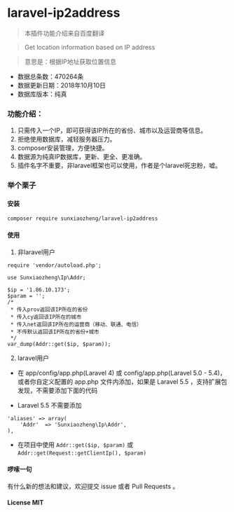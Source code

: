 # laravel-ip2address

> 本插件功能介绍来自百度翻译

> Get location information based on IP address

> 意思是：根据IP地址获取位置信息

- 数据总条数：470264条
- 数据更新日期：2018年10月10日
- 数据库版本：纯真

### 功能介绍：
1. 只需传入一个IP，即可获得该IP所在的省份、城市以及运营商等信息。
2. 拒绝使用数据库，减轻服务器压力。
3. composer安装管理，方便快捷。
4. 数据源为纯真IP数据库，更新、更全、更准确。
5. 插件名字不重要，非laravel框架也可以使用，作者是个laravel死忠粉，嘘。

### 举个栗子

#### 安装
`composer require sunxiaozheng/laravel-ip2address`

#### 使用
1. 非laravel用户

```
require 'vendor/autoload.php';

use Sunxiaozheng\Ip\Addr;

$ip = '1.86.10.173';
$param = ''; 
/*
 * 传入prov返回该IP所在的省份
 * 传入cy返回该IP所在的城市
 * 传入net返回该IP所在的运营商（移动、联通、电信）
 * 不传默认返回该IP所在的省份+城市
 */
var_dump(Addr::get($ip, $param));
```

2. laravel用户
- 在 app/config/app.php(Laravel 4) 或 config/app.php(Laravel 5.0 - 5.4)，或者你自定义配置的 app.php 文件内添加，如果是 Laravel 5.5 ，支持扩展包发现，不需要添加下面的代码

- Laravel 5.5 不需要添加
```
'aliases' => array(
    'Addr'  => 'Sunxiaozheng\Ip\Addr',
),
```
- 在项目中使用 `Addr::get($ip, $param)` 或 `Addr::get(Request::getClientIp(), $param)`

#### 啰嗦一句
有什么新的想法和建议，欢迎提交 issue 或者 Pull Requests 。

#### License MIT